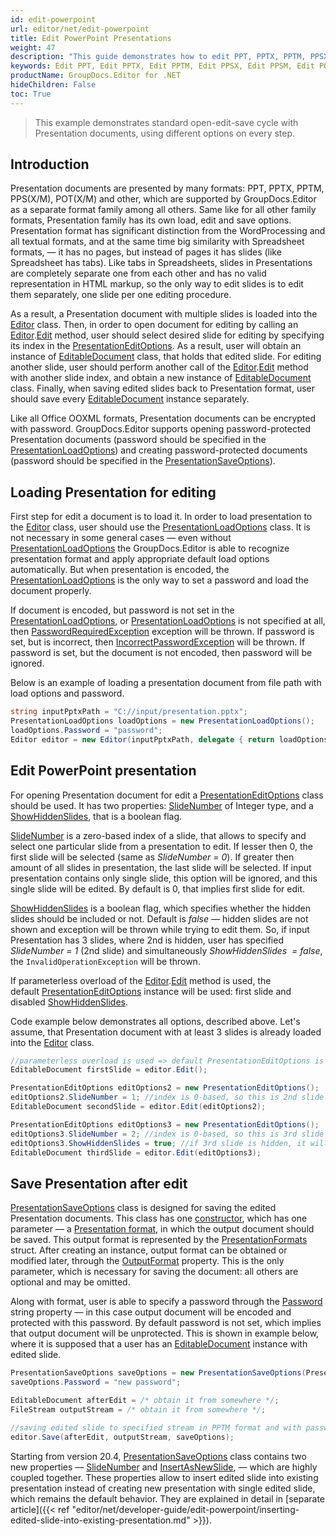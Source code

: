 ```yaml
---
id: edit-powerpoint
url: editor/net/edit-powerpoint
title: Edit PowerPoint Presentations
weight: 47
description: "This guide demonstrates how to edit PPT, PPTX, PPTM, PPSX, PPSM, POTX, POTM presentations with different settings and many other powerful features of GroupDocs.Editor for .NET."
keywords: Edit PPT, Edit PPTX, Edit PPTM, Edit PPSX, Edit PPSM, Edit POTX, Edit POTM, edit powerpoint
productName: GroupDocs.Editor for .NET
hideChildren: False
toc: True
---
```

> This example demonstrates standard open-edit-save cycle with Presentation documents, using different options on every step.

## Introduction

Presentation documents are presented by many formats: PPT, PPTX, PPTM, PPS(X/M), POT(X/M) and other, which are supported by GroupDocs.Editor as a separate format family among all others. Same like for all other family formats, Presentation family has its own load, edit and save options. Presentation format has significant distinction from the WordProcessing and all textual formats, and at the same time big similarity with Spreadsheet formats, — it has no pages, but instead of pages it has slides (like Spreadsheet has tabs). Like tabs in Spreadsheets, slides in Presentations are completely separate one from each other and has no valid representation in HTML markup, so the only way to edit slides is to edit them separately, one slide per one editing procedure.

As a result, a Presentation document with multiple slides is loaded into the [Editor](https://apireference.groupdocs.com/net/editor/groupdocs.editor/editor) class. Then, in order to open document for editing by calling an [Editor](https://apireference.groupdocs.com/net/editor/groupdocs.editor/editor).[Edit](https://apireference.groupdocs.com/net/editor/groupdocs.editor/editor/methods/edit) method, user should select desired slide for editing by specifying its index in the [PresentationEditOptions](https://apireference.groupdocs.com/net/editor/groupdocs.editor.options/presentationeditoptions). As a result, user will obtain an instance of [EditableDocument](https://apireference.groupdocs.com/net/editor/groupdocs.editor/editabledocument) class, that holds that edited slide. For editing another slide, user should perform another call of the [Editor](https://apireference.groupdocs.com/net/editor/groupdocs.editor/editor).[Edit](https://apireference.groupdocs.com/net/editor/groupdocs.editor/editor/methods/edit) method with another slide index, and obtain a new instance of [EditableDocument](https://apireference.groupdocs.com/net/editor/groupdocs.editor/editabledocument) class. Finally, when saving edited slides back to Presentation format, user should save every [EditableDocument](https://apireference.groupdocs.com/net/editor/groupdocs.editor/editabledocument) instance separately.

Like all Office OOXML formats, Presentation documents can be encrypted with password. GroupDocs.Editor supports opening password-protected Presentation documents (password should be specified in the [PresentationLoadOptions](https://apireference.groupdocs.com/net/editor/groupdocs.editor.options/presentationloadoptions)) and creating password-protected documents (password should be specified in the [PresentationSaveOptions](https://apireference.groupdocs.com/net/editor/groupdocs.editor.options/presentationsaveoptions)).

## Loading Presentation for editing

First step for edit a document is to load it. In order to load presentation to the [Editor](https://apireference.groupdocs.com/net/editor/groupdocs.editor/editor) class, user should use the [PresentationLoadOptions](https://apireference.groupdocs.com/net/editor/groupdocs.editor.options/presentationloadoptions) class. It is not necessary in some general cases — even without [PresentationLoadOptions](https://apireference.groupdocs.com/net/editor/groupdocs.editor.options/presentationloadoptions) the GroupDocs.Editor is able to recognize presentation format and apply appropriate default load options automatically. But when presentation is encoded, the [PresentationLoadOptions](https://apireference.groupdocs.com/net/editor/groupdocs.editor.options/presentationloadoptions) is the only way to set a password and load the document properly.

If document is encoded, but password is not set in the [PresentationLoadOptions](https://apireference.groupdocs.com/net/editor/groupdocs.editor.options/presentationloadoptions), or [PresentationLoadOptions](https://apireference.groupdocs.com/net/editor/groupdocs.editor.options/presentationloadoptions) is not specified at all, then [PasswordRequiredException](https://apireference.groupdocs.com/net/editor/groupdocs.editor/passwordrequiredexception) exception will be thrown. If password is set, but is incorrect, then [IncorrectPasswordException](https://apireference.groupdocs.com/net/editor/groupdocs.editor/incorrectpasswordexception) will be thrown. If password is set, but the document is not encoded, then password will be ignored.

Below is an example of loading a presentation document from file path with load options and password.

```csharp
string inputPptxPath = "C://input/presentation.pptx";
PresentationLoadOptions loadOptions = new PresentationLoadOptions();
loadOptions.Password = "password";
Editor editor = new Editor(inputPptxPath, delegate { return loadOptions; });
```

## Edit PowerPoint presentation 

For opening Presentation document for edit a [PresentationEditOptions](https://apireference.groupdocs.com/net/editor/groupdocs.editor.options/presentationeditoptions) class should be used. It has two properties: [SlideNumber](https://apireference.groupdocs.com/net/editor/groupdocs.editor.options/presentationeditoptions/properties/slidenumber) of Integer type, and a [ShowHiddenSlides](https://apireference.groupdocs.com/net/editor/groupdocs.editor.options/presentationeditoptions/properties/showhiddenslides), that is a boolean flag.

[SlideNumber](https://apireference.groupdocs.com/net/editor/groupdocs.editor.options/presentationeditoptions/properties/slidenumber) is a zero-based index of a slide, that allows to specify and select one particular slide from a presentation to edit. If lesser then 0, the first slide will be selected (same as *SlideNumber = 0*). If greater then amount of all slides in presentation, the last slide will be selected. If input presentation contains only single slide, this option will be ignored, and this single slide will be edited. By default is 0, that implies first slide for edit.

[ShowHiddenSlides](https://apireference.groupdocs.com/net/editor/groupdocs.editor.options/presentationeditoptions/properties/showhiddenslides) is a boolean flag, which specifies whether the hidden slides should be included or not. Default is *false* — hidden slides are not shown and exception will be thrown while trying to edit them. So, if input Presentation has 3 slides, where 2nd is hidden, user has specified *SlideNumber = 1* (2nd slide) and simultaneously *ShowHiddenSlides  = false*, the `InvalidOperationException` will be thrown.

If parameterless overload of the [Editor](https://apireference.groupdocs.com/net/editor/groupdocs.editor/editor).[Edit](https://apireference.groupdocs.com/net/editor/groupdocs.editor/editor/methods/edit) method is used, the default [PresentationEditOptions](https://apireference.groupdocs.com/net/editor/groupdocs.editor.options/presentationeditoptions) instance will be used: first slide and disabled [ShowHiddenSlides](https://apireference.groupdocs.com/net/editor/groupdocs.editor.options/presentationeditoptions/properties/showhiddenslides).

Code example below demonstrates all options, described above. Let's assume, that Presentation document with at least 3 slides is already loaded into the [Editor](https://apireference.groupdocs.com/net/editor/groupdocs.editor/editor) class.

```csharp
//parameterless overload is used => default PresentationEditOptions is applied, which means 1st slide
EditableDocument firstSlide = editor.Edit();

PresentationEditOptions editOptions2 = new PresentationEditOptions();
editOptions2.SlideNumber = 1; //index is 0-based, so this is 2nd slide
EditableDocument secondSlide = editor.Edit(editOptions2);

PresentationEditOptions editOptions3 = new PresentationEditOptions();
editOptions3.SlideNumber = 2; //index is 0-based, so this is 3rd slide
editOptions3.ShowHiddenSlides = true; //if 3rd slide is hidden, it will be opened anyway
EditableDocument thirdSlide = editor.Edit(editOptions3);
```

## Save Presentation after edit

[PresentationSaveOptions](https://apireference.groupdocs.com/net/editor/groupdocs.editor.options/presentationsaveoptions) class is designed for saving the edited Presentation documents. This class has one [constructor](https://apireference.groupdocs.com/editor/net/groupdocs.editor.options/presentationsaveoptions/constructors/main), which has one parameter — a [Presentation format](https://apireference.groupdocs.com/editor/net/groupdocs.editor.formats/presentationformats), in which the output document should be saved. This output format is represented by the [PresentationFormats](https://apireference.groupdocs.com/net/editor/groupdocs.editor.formats/presentationformats) struct. After creating an instance, output format can be obtained or modified later, through the [OutputFormat](https://apireference.groupdocs.com/editor/net/groupdocs.editor.options/presentationsaveoptions/properties/outputformat) property. This is the only parameter, which is necessary for saving the document: all others are optional and may be omitted.

Along with format, user is able to specify a password through the [Password](https://apireference.groupdocs.com/editor/net/groupdocs.editor.options/presentationsaveoptions/properties/password) string property — in this case output document will be encoded and protected with this password. By default password is not set, which implies that output document will be unprotected. This is shown in example below, where it is supposed that a user has an [EditableDocument](https://apireference.groupdocs.com/net/editor/groupdocs.editor/editabledocument) instance with edited slide.

```csharp
PresentationSaveOptions saveOptions = new PresentationSaveOptions(PresentationFormats.Pptm);
saveOptions.Password = "new password";

EditableDocument afterEdit = /* obtain it from somewhere */;
FileStream outputStream = /* obtain it from somewhere */;

//saving edited slide to specified stream in PPTM format and with password encoding
editor.Save(afterEdit, outputStream, saveOptions);

```

Starting from version 20.4, [PresentationSaveOptions](https://apireference.groupdocs.com/net/editor/groupdocs.editor.options/presentationsaveoptions) class contains two new properties — [SlideNumber](https://apireference.groupdocs.com/editor/net/groupdocs.editor.options/presentationsaveoptions/properties/slidenumber) and [InsertAsNewSlide](https://apireference.groupdocs.com/editor/net/groupdocs.editor.options/presentationsaveoptions/properties/insertasnewslide), — which are highly coupled together. These properties allow to insert edited slide into existing presentation instead of creating new presentation with single edited slide, which remains the default behavior. They are explained in detail in [separate article]({{< ref "editor/net/developer-guide/edit-powerpoint/inserting-edited-slide-into-existing-presentation.md" >}}).
